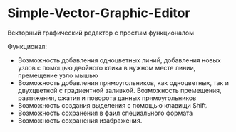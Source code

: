 # Simple-Vector-Graphic-Editor
Векторный графический редактор с простым функционалом

Функционал: 
 - Возможность добавления одноцветных линий, добавления новых узлов с помощью двойного клика в нужном месте линии, премещение узло мышью
 - Возможность добавления прямоугольников, как одноцветных, так и двухцветной с градиентной заливкой. Возможность премещения, разтяжения, сжатия и поворота данных прямоугольников
 - Возможность создания выделения с помощью клавищи Shift.
 - Возможность сохранения в фаил специального формата
 - Возможность сохранения изабражения.
